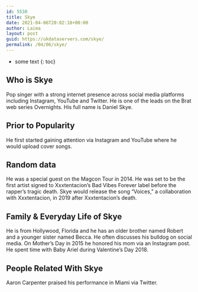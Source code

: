 ```yaml
---
id: 5530
title: Skye
date: 2021-04-06T20:02:18+00:00
author: Laima
layout: post
guid: https://ukdataservers.com/skye/
permalink: /04/06/skye/
---
```


* some text
{: toc}


## Who is Skye
                  
                  
                  
Pop singer with a strong internet presence across social media platforms including Instagram, YouTube and Twitter. He is one of the leads on the Brat web series Overnights. His full name is Daniel Skye. 
                  
              
            
              
            
                
                
                
## Prior to Popularity
                  
                  
                  
He first started gaining attention via Instagram and YouTube where he would upload cover songs.
                  
              
            
              
            
                
                
                
## Random data
                  
                  
                  
He was a special guest on the Magcon Tour in 2014. He was set to be the first artist signed to Xxxtentacion&#8217;s Bad Vibes Forever label before the rapper&#8217;s tragic death. Skye would release the song &#8220;Voices,&#8221; a collaboration with Xxxtentacion, in 2019 after Xxxtentacion&#8217;s death. 
                  
              
            
              
            
                
                
                
## Family & Everyday Life of Skye
                  
                  
                  
He is from Hollywood, Florida and he has an older brother named Robert and a younger sister named Becca. He often discusses his bulldog on social media. On Mother&#8217;s Day in 2015 he honored his mom via an Instagram post. He spent time with Baby Ariel during Valentine&#8217;s Day 2018. 
                  
              
            
              
            
                
                
                
## People Related With Skye
                  
                  
                  
Aaron Carpenter praised his performance in Miami via Twitter.
                  
              
            
              
            
                
              
            
              
              
            
            
              
            
          
          
          